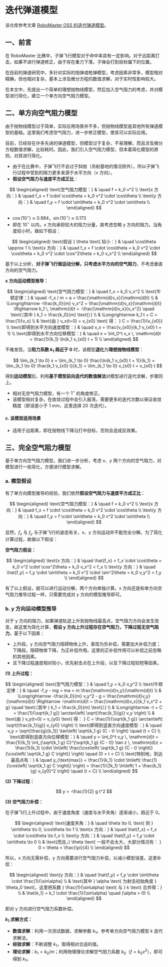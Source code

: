 # 迭代弹道模型

该仓库参考文章 [RoboMaster OSS 的迭代弹道模型](https://robomaster-oss.github.io/rmoss_tutorials/#/rmoss_core/rmoss_projectile_motion/projectile_motion_iteration)。

## 一、前言

在 RoboMaster 比赛中，子弹飞行模型对于命中率具有一定影响。对于远距离打击，如果不进行弹道修正，由于存在重力下落，子弹会打到目标偏下的位置。

在目前的弹道研究中，多针对实际的炮弹或枪弹模型，考虑因素非常多，模型相对精确，但也相对复杂，基本上涉及微分方程的数值求解，对于实时性影响较大。

在本文中，先提出一个简单的理想抛物线模型，然后加入空气阻力的考虑，并对模型进行简化，建立一个单方向空气阻力模型。

## 二、单方向空气阻力模型

由于抛物线模型过于简单，实际应用场景并不多，但抛物线模型是其他所有弹道模型的基础。这里我们考虑空气阻力，进一步修正模型，使其可以实际应用。

目前，已经存在许多先进的弹道模型，但模型过于复杂，不易理解，而且涉及微分方程数值求解，比较耗时。因此，我们引入空气阻力模型，但本着简化模型的原则，对其进行简化。

- 由于在比赛中，子弹飞行不会过于斜抛（吊射基地的情况除外），所以子弹飞行过程中受到的阻力更多来源于水平方向（x 方向）。
- **假设空气阻力与速度平方成正比**：

$$
\begin{aligned}
\text{空气阻力模型：} & \quad f = k_0 v^2 \\
\text{x 方向：} & \quad f_x = f \cdot \cos\theta = k_0 v^2 \cdot \cos\theta \\
\text{y 方向：} & \quad f_y = f \cdot \sin\theta = k_0 v^2 \cdot \sin\theta \\
\end{aligned}
$$

- $\cos(10^\circ) \approx 0.984$，$\sin(10^\circ) \approx 0.173$
- 即在 $10^\circ$ 以内，x 方向承担较大的阻力分量，故考虑忽略 y 方向的阻力。当角度较小时，做如下假设：

$$
\begin{aligned}
\text{假设 } \theta \text{ 较小：} & \quad \cos\theta \approx 1 \\
\text{x 方向：} & \quad f_x = f \cdot \cos\theta = k_0 v^2 \cdot \cos\theta = k_0 v^2 \cdot \cos^2\theta = k_0 v_x^2 \\
\end{aligned}
$$

基于以上分析，**对子弹飞行做运动分解，只考虑水平方向的空气阻力**，不考虑垂直方向的空气阻力。

**x 方向运动模型推导：**

$$
\begin{aligned}
\text{空气阻力模型：} & \quad f_x = k_0 v_x^2 \\
\text{牛顿定律：} & \quad -f_x / m = a = \frac{\mathrm{d}v_x}{\mathrm{d}t} \\
& \Longrightarrow -\frac{k_0}{m} v_x^2 = \frac{\mathrm{d}v_x}{\mathrm{d}t} \Rightarrow k_1 \, \mathrm{d}t = -\frac{\mathrm{d}v_x}{v_x^2} \quad \text{（其中 } k_1 = \frac{k_0}{m} \text{）} \\
& \Longrightarrow k_1 t + C = \frac{1}{v_x} \\
& \text{由 } v_x(t=0) = v_{x0} \text{ 得： } C = \frac{1}{v_{x0}} \\
\text{即得到水平方向速度模型：} & \quad v_x = \frac{v_{x0}}{k_1 v_{x0} t + 1} \\
\text{即得到水平方向位移模型：} & \quad x = \int_0^t v_x \, \mathrm{d}t = \frac{1}{k_1} \ln(k_1 v_{x0} t + 1) \\
\end{aligned}
$$

不难发现，当**阻力系数 $k_1$ 趋近于 0** 时，该模型**退化**为**理想抛物线模型**：

$$
\lim_{k_1 \to 0} x = \lim_{k_1 \to 0} \frac{\ln(k_1 v_{x0} t + 1)}{k_1} = \lim_{k_1 \to 0} \frac{k_1 v_{x0} t}{k_1} = \lim_{k_1 \to 0} v_{x0} t = v_{x0} t
$$

得到**运动模型**后，利用**基于模型前向迭代的数值解法**对模型进行迭代求解，步骤同上。

- 相对无空气阻力模型，有一个 $1^\circ$ 的角度修正。
- 该模型相对复杂，在收敛过程中会引入振荡，需要更多的迭代次数以保证收敛精度（即误差小于 1 mm，这里选择 20 次迭代）。

#### c. 该模型适用场景

- 适用于远距离，即在抛物线下降沿打中目标，否则会造成反效果。

## 三、完全空气阻力模型

基于单方向空气阻力模型，我们进一步分析，考虑 x、y 两个方向的空气阻力，对模型进行一些简化，方便进行模型求解。

### a. 模型假设

有了单方向模型推导的经验，我们依然**假设空气阻力与速度平方成正比**：

$$
\begin{aligned}
\text{空气阻力模型：} & \quad f = k_0 v^2 \\
\text{x 方向：} & \quad f_x = f \cdot \cos\theta = k_0 v^2 \cdot \cos\theta \\
\text{y 方向：} & \quad f_y = f \cdot \sin\theta = k_0 v^2 \cdot \sin\theta \\
\end{aligned}
$$

显然，$f_x$ 与 $f_y$ 与子弹飞行的姿态有关，x、y 方向运动并不能完全分解。为了简化计算过程，故做以下假设：

**空气阻力假设：**

$$
\begin{aligned}
\text{x 方向：} & \quad \hat{f_x} = f_x \cdot \cos\theta = k_0 v^2 \cdot \cos^2\theta = k_0 v_x^2 < f_x \\
\text{y 方向：} & \quad \hat{f_y} = f_y \cdot \sin\theta = k_0 v^2 \cdot \sin^2\theta = k_0 v_y^2 < f_y \\
\end{aligned}
$$

有了以上假设，就可以进行运动分解，两个方向单独计算。x 方向还是和单方向空气阻力推导过程一样，只需要完成对 y 方向的模型推导即可。

### b. y 方向运动模型推导

对于 y 方向的阻力，如果弹道轨迹上升到抛物线最高点，空气阻力方向会发生改变。故这里为简化计算，**假设 y 方向上升过程存在空气阻力，下降过程无空气阻力**。基于以下因素：

- 上升段，y 方向空气阻力阻碍物体上升，表现为负补偿，需要加大补偿力度；下降段，阻碍物体下降，为正补偿作用。这里的正补偿作用可以补偿之前忽略的其他因素。
- 且下降过程速度相对较小，优先射击点在上升段，以及下降过程较短等因素。

**(1) 上升过程：**

$$
\begin{aligned}
\text{空气阻力模型：} & \quad f_y = k_0 v_y^2 \\
\text{牛顿定律：} & \quad -f_y - mg = ma = m \frac{\mathrm{d}v_y}{\mathrm{d}t} \\
& \Longrightarrow -\frac{k_0}{m} v_y^2 - g = \frac{\mathrm{d}v_y}{\mathrm{d}t} \Rightarrow -\mathrm{d}t = \frac{\mathrm{d}v_x}{k_1 v_x^2 + g} \quad \text{（其中 } k_1 = \frac{k_0}{m} \text{）} \\
& \Longrightarrow -t + C = \frac{1}{\sqrt{k_1 g}} \arctan\left( \sqrt{\frac{k_1}{g}} v_y \right) \\
& \text{由 } v_y(t=0) = v_{y0} \text{ 得： } C = \frac{1}{\sqrt{k_1 g}} \arctan\left( \sqrt{\frac{k_1}{g}} v_{y0} \right) \\
\text{即得到竖直方向速度模型：} & \quad v_y = \sqrt{\frac{g}{k_1}} \tan\left( \sqrt{k_1 g} (C - t) \right) \quad (t < C) \\
\text{即得到竖直方向位移模型：} & \quad y = \int_0^t v_y \, \mathrm{d}t = \frac{1}{k_1} \int_{\sqrt{k_1 g} C}^{\sqrt{k_1 g} (C - t)} \tan z \, \mathrm{d}z = \frac{1}{k_1} \cdot \ln\left( \frac{\cos\left( \sqrt{k_1 g} (C - t) \right)}{\cos\left( \sqrt{k_1 g} C \right)} \right) \quad (0 < t < C) \\
\text{特别地，到达最高点有：} & \quad y_{\text{max}} = \frac{1}{k_1} \cdot \ln\left( \frac{1}{\cos\left( \sqrt{k_1 g} C \right)} \right) = \frac{1}{2k_1} \ln\left( 1 + \frac{k_1}{g} v_{y0}^2 \right) \quad (t = C) \\
\end{aligned}
$$

**(2) 下降过程：**

$$
y = -\frac{1}{2} g t^2
$$

**(3) 空气阻力补偿：**

在子弹飞行上升过程中，由于速度角度（速度与水平夹角）逐渐减小，趋近于 0。

$$
\begin{aligned}
\text{速度夹角：} & \quad \theta \to 0, \text{ 则 } \sin\theta \to 0, \cos\theta \to 1 \\
\text{x 方向：} & \quad \hat{f_x} = f_x \cdot \cos\theta \to f_x \\
\text{y 方向：} & \quad \hat{f_y} = f_y \cdot \sin\theta \to 0 \\
& \text{而且，} \theta \text{ 一般不会太大，大部分情况有： } 0 < \theta < \frac{\pi}{4} \\
\end{aligned}
$$

所以，x 方向无需补偿，y 方向需要进行空气阻力补偿，以减小模型误差。这里补偿：

$$
\begin{aligned}
\text{y 方向：} & \quad \hat{f_y} = f_y \cdot \sin\theta \cdot \frac{1}{\sin\alpha} \\
& \text{其中 } \alpha \text{ 为射击初始角度 } \theta_0 \text{，这里把系数 } \frac{1}{\sin\alpha} \text{ 与 } k \text{ 合并得：} \\
& \hat{k_1} = k_1 \cdot \frac{1}{\sin\alpha} \quad (\alpha > 0) \\
\end{aligned}
$$

即对 y 方向进行空气阻力系数补偿。

**$k_1$ 求解方式：**

- **数值求解**：利用一次测试数据，求解参数 $k_1$。参考单方向空气阻力模型 $k$ 迭代求解法。
- **经验求解**：不断调整 $k_1$，取得相对合适的值。
- **理论求解**：$k_1 = k_0 / m$；利用物理理论求解空气阻力系数 $k_0$（$f = k_0 v^2$），即可得到 $k_1$。

